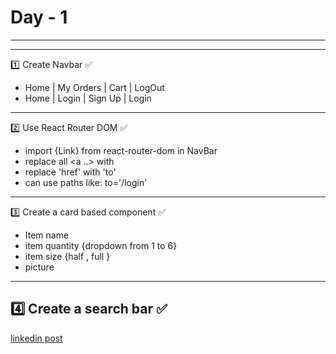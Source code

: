 # Day - 1
---
---

1️⃣ Create Navbar ✅
 - Home | My Orders | Cart | LogOut 
 - Home | Login | Sign Up | Login
---

2️⃣ Use React Router DOM  ✅
  - import {Link} from react-router-dom in NavBar
  - replace all <a ..> with <link>
  - replace 'href' with 'to' 
  - can use paths like:  to='/login' 
---

3️⃣ Create a card based component ✅
- Item name
- item quantity {dropdown from 1 to 6}
- item size {half , full }
- picture
---
4️⃣ Create a search bar  ✅
---

[linkedin post]('https://www.linkedin.com/posts/s-asthanaji_webdevelopment-reactjs-mernstack-activity-7273648835027959808-NrLl?utm_source=share&utm_medium=member_desktop')
